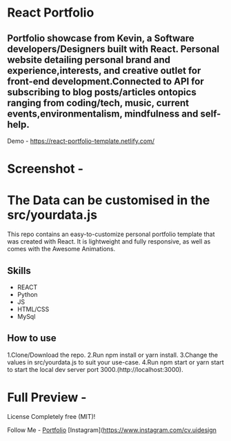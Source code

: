 # React Portfolio 
## Portfolio showcase from  Kevin, a Software developers/Designers built with React. Personal website detailing personal brand and experience,interests, and creative outlet for front-end development.Connected to API for subscribing to blog posts/articles ontopics ranging from coding/tech, music, current events,environmentalism, mindfulness and self-help.

Demo - https://react-portfolio-template.netlify.com/

# Screenshot - 



# The Data can be customised in the src/yourdata.js



This repo contains an easy-to-customize personal portfolio template that was created with React. It is lightweight and fully responsive, as well as comes with the Awesome Animations.

## Skills
* REACT
* Python
* JS
* HTML/CSS
* MySql

## How to use
1.Clone/Download the repo.
2.Run npm install or yarn install.
3.Change the values in src/yourdata.js to suit your use-case.
4.Run npm start or yarn start to start the local dev server port 3000.(http://localhost:3000).

# Full Preview - 


License
Completely free (MIT)!

Follow Me - 
[Portfolio](http://chetanverma.com/)
[Instagram](https://www.instagram.com/cv.uidesign







